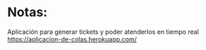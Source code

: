 # Notas:

Aplicación para generar tickets y poder atenderlos en tiempo real
https://aplicacion-de-colas.herokuapp.com/
```
